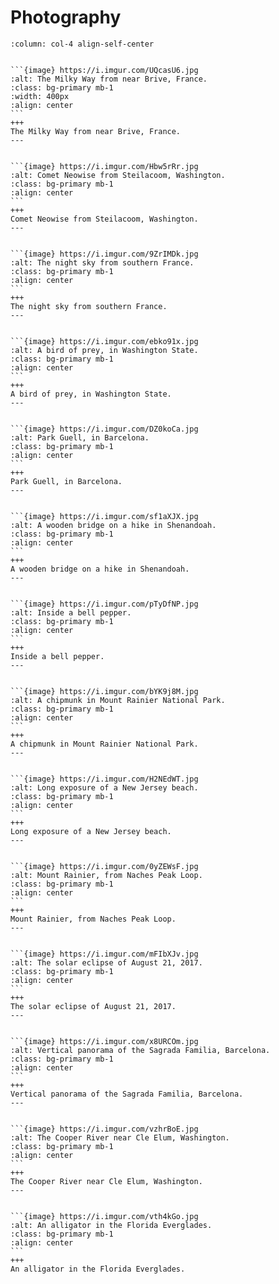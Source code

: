 # Photography

````{panels}
:column: col-4 align-self-center


```{image} https://i.imgur.com/UQcasU6.jpg
:alt: The Milky Way from near Brive, France.
:class: bg-primary mb-1
:width: 400px
:align: center
```
+++
The Milky Way from near Brive, France.
---


```{image} https://i.imgur.com/Hbw5rRr.jpg
:alt: Comet Neowise from Steilacoom, Washington.
:class: bg-primary mb-1
:align: center
```
+++
Comet Neowise from Steilacoom, Washington.
---


```{image} https://i.imgur.com/9ZrIMDk.jpg
:alt: The night sky from southern France.
:class: bg-primary mb-1
:align: center
```
+++
The night sky from southern France.
---


```{image} https://i.imgur.com/ebko91x.jpg
:alt: A bird of prey, in Washington State.
:class: bg-primary mb-1
:align: center
```
+++
A bird of prey, in Washington State.
---


```{image} https://i.imgur.com/DZ0koCa.jpg
:alt: Park Guell, in Barcelona.
:class: bg-primary mb-1
:align: center
```
+++
Park Guell, in Barcelona.
---


```{image} https://i.imgur.com/sf1aXJX.jpg
:alt: A wooden bridge on a hike in Shenandoah.
:class: bg-primary mb-1
:align: center
```
+++
A wooden bridge on a hike in Shenandoah.
---


```{image} https://i.imgur.com/pTyDfNP.jpg
:alt: Inside a bell pepper.
:class: bg-primary mb-1
:align: center
```
+++
Inside a bell pepper.
---


```{image} https://i.imgur.com/bYK9j8M.jpg
:alt: A chipmunk in Mount Rainier National Park.
:class: bg-primary mb-1
:align: center
```
+++
A chipmunk in Mount Rainier National Park.
---


```{image} https://i.imgur.com/H2NEdWT.jpg
:alt: Long exposure of a New Jersey beach.
:class: bg-primary mb-1
:align: center
```
+++
Long exposure of a New Jersey beach.
---


```{image} https://i.imgur.com/0yZEWsF.jpg
:alt: Mount Rainier, from Naches Peak Loop.
:class: bg-primary mb-1
:align: center
```
+++
Mount Rainier, from Naches Peak Loop.
---


```{image} https://i.imgur.com/mFIbXJv.jpg
:alt: The solar eclipse of August 21, 2017.
:class: bg-primary mb-1
:align: center
```
+++
The solar eclipse of August 21, 2017.
---


```{image} https://i.imgur.com/x8URCOm.jpg
:alt: Vertical panorama of the Sagrada Familia, Barcelona.
:class: bg-primary mb-1
:align: center
```
+++
Vertical panorama of the Sagrada Familia, Barcelona.
---


```{image} https://i.imgur.com/vzhrBoE.jpg
:alt: The Cooper River near Cle Elum, Washington.
:class: bg-primary mb-1
:align: center
```
+++
The Cooper River near Cle Elum, Washington.
---


```{image} https://i.imgur.com/vth4kGo.jpg
:alt: An alligator in the Florida Everglades.
:class: bg-primary mb-1
:align: center
```
+++
An alligator in the Florida Everglades.



````
